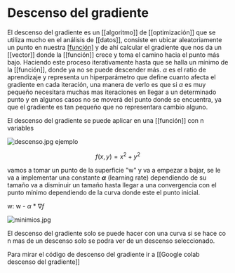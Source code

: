 # Descenso del gradiente

El descenso del gradiente es un [[algoritmo]] de [[optimización]] que se utiliza mucho en el análisis de [[datos]], consiste en ubicar aleatoriamente un punto en nuestra [[función]](plano) y de ahí calcular el gradiente que nos da un [[vector]] donde la [[función]] crece y toma el camino hacia el punto más bajo. Haciendo este proceso iterativamente hasta que se halla un mínimo de la [[función]], donde ya no se puede descender más. $\alpha$ es el ratio de aprendizaje y representa un hiperparámetro que define cuanto afecta el gradiente en cada iteración, una manera de verlo es que si $\alpha$ es muy pequeño necesitara muchas mas iteraciones en llegar a un determinado punto y en algunos casos no se moverá del punto donde se encuentra, ya que el gradiente es tan pequeño que no representara cambio alguno.

El descenso del gradiente se puede aplicar en una [[función]] con n variables

![descenso.jpg](https://static.platzi.com/media/user_upload/descenso-2f88c4f0-bbf1-4ce2-9218-a49bbb41a439.jpg)
ejemplo 

$$f(x,y) = x^2 + y ^2$$

vamos a tomar un punto de la superficie "w" y va a empezar a bajar, se le va a implementar una constante **$\alpha$** (learning rate) dependiendo de su tamaño va a disminuir un tamaño hasta llegar a una convergencia con el punto mínimo dependiendo de la curva donde este el punto inicial.

w:  w - $\alpha$ * $\nabla f$ 

![minimios.jpg](https://static.platzi.com/media/user_upload/minimios-c71443f3-9300-4293-b719-81761ee878b3.jpg)

El descenso del gradiente solo se puede hacer con una curva si se hace con mas de un descenso solo se podra ver de un descenso seleccionado.

Para mirar el código de descenso del gradiente ir a 
[[Google colab descenso del gradiente]]